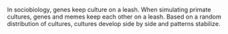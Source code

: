 In sociobiology, genes keep culture on a leash. When simulating primate cultures, genes and memes keep each other on a leash. Based on a random distribution of cultures, cultures develop side by side and patterns stabilize.
